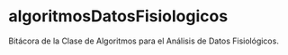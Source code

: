 # algoritmosDatosFisiologicos
Bitácora de la Clase de Algoritmos para el Análisis de Datos Fisiológicos.
